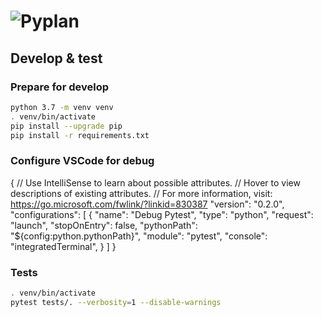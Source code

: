 # ![Pyplan](https://raw.githubusercontent.com/pyplan/pyplan-ide/master/docs/assets/img/logo.png)



## Develop & test


### Prepare for develop

```bash
python 3.7 -m venv venv
. venv/bin/activate
pip install --upgrade pip
pip install -r requirements.txt
```

### Configure VSCode for debug

{
    // Use IntelliSense to learn about possible attributes.
    // Hover to view descriptions of existing attributes.
    // For more information, visit: https://go.microsoft.com/fwlink/?linkid=830387
    "version": "0.2.0",
    "configurations": [
        {
            "name": "Debug Pytest",
            "type": "python",
            "request": "launch",
            "stopOnEntry": false,
            "pythonPath": "${config:python.pythonPath}",
            "module": "pytest",
            "console": "integratedTerminal",
       }
    ]
}



### Tests
```bash
. venv/bin/activate
pytest tests/. --verbosity=1 --disable-warnings
```
